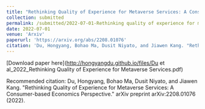 ```yaml
---
title: "Rethinking Quality of Experience for Metaverse Services: A Consumer-based Economics Perspective"
collection: submitted
permalink: /submitted/2022-07-01-Rethinking quality of experience for metaverse services A consumer-based economics perspective
date: 2022-07-01
venue: 'Arxiv'
paperurl: 'https://arxiv.org/abs/2208.01076'
citation: 'Du, Hongyang, Bohao Ma, Dusit Niyato, and Jiawen Kang. "Rethinking Quality of Experience for Metaverse Services: A Consumer-based Economics Perspective." arXiv preprint arXiv:2208.01076 (2022).'
---
```


[Download paper here](http://hongyangdu.github.io/files/Du et al_2022_Rethinking Quality of Experience for Metaverse Services.pdf)

Recommended citation: Du, Hongyang, Bohao Ma, Dusit Niyato, and Jiawen Kang. "Rethinking Quality of Experience for Metaverse Services: A Consumer-based Economics Perspective." arXiv preprint arXiv:2208.01076 (2022).
